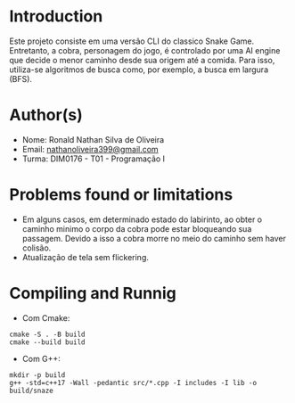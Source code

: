 # Introduction

Este projeto consiste em uma versão CLI do classico Snake Game. Entretanto, a cobra, personagem do jogo, é controlado por uma AI engine que decide o menor caminho desde sua origem até a comida. Para isso, utiliza-se algoritmos de busca como, por exemplo, a busca em largura (BFS).

# Author(s)

- Nome: Ronald Nathan Silva de Oliveira
- Email: nathanoliveira399@gmail.com
- Turma: DIM0176 - T01 - Programação I

# Problems found or limitations

- Em alguns casos, em determinado estado do labirinto, ao obter o caminho minimo o corpo da cobra pode estar bloqueando sua passagem. Devido a isso a cobra morre no meio do caminho sem haver colisão.
- Atualização de tela sem flickering.

# Compiling and Runnig

- Com Cmake:
```
cmake -S . -B build
cmake --build build
```

- Com G++:
```
mkdir -p build
g++ -std=c++17 -Wall -pedantic src/*.cpp -I includes -I lib -o build/snaze
```
